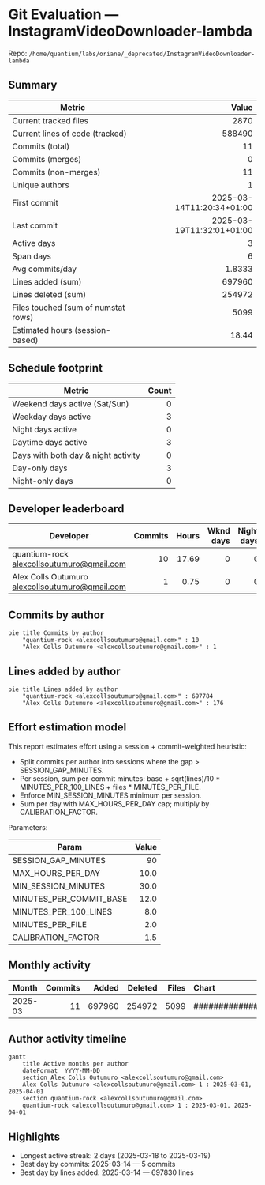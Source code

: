 # Git Evaluation — InstagramVideoDownloader-lambda

Repo: `/home/quantium/labs/oriane/_deprecated/InstagramVideoDownloader-lambda`

## Summary

| Metric | Value |
|---|---:|
| Current tracked files | 2870 |
| Current lines of code (tracked) | 588490 |
| Commits (total) | 11 |
| Commits (merges) | 0 |
| Commits (non-merges) | 11 |
| Unique authors | 1 |
| First commit | 2025-03-14T11:20:34+01:00 |
| Last commit | 2025-03-19T11:32:01+01:00 |
| Active days | 3 |
| Span days | 6 |
| Avg commits/day | 1.8333 |
| Lines added (sum) | 697960 |
| Lines deleted (sum) | 254972 |
| Files touched (sum of numstat rows) | 5099 |
| Estimated hours (session-based) | 18.44 |

## Schedule footprint

| Metric | Count |
|---|---:|
| Weekend days active (Sat/Sun) | 0 |
| Weekday days active | 3 |
| Night days active | 0 |
| Daytime days active | 3 |
| Days with both day & night activity | 0 |
| Day-only days | 3 |
| Night-only days | 0 |

## Developer leaderboard

| Developer | Commits | Hours | Wknd days | Night days | Day days | Both | Added | Deleted | Files | Active days | First | Last | Avg size | Median size | Stars |
|---|---:|---:|---:|---:|---:|---:|---:|---:|---:|---:|---|---|---:|---:|:--:
| quantium-rock <alexcollsoutumuro@gmail.com> | 10 | 17.69 | 0 | 0 | 3 | 0 | 697784 | 254972 | 5097 | 3 | 2025-03-14T11:26:29+01:00 | 2025-03-19T11:32:01+01:00 | 95275.6 | 44.0 | ★★★★★ |
| Alex Colls Outumuro <alexcollsoutumuro@gmail.com> | 1 | 0.75 | 0 | 0 | 1 | 0 | 176 | 0 | 2 | 1 | 2025-03-14T11:20:34+01:00 | 2025-03-14T11:20:34+01:00 | 176.0 | 176.0 | ☆☆☆☆☆ |

## Commits by author

```mermaid
pie title Commits by author
    "quantium-rock <alexcollsoutumuro@gmail.com>" : 10
    "Alex Colls Outumuro <alexcollsoutumuro@gmail.com>" : 1
```

## Lines added by author

```mermaid
pie title Lines added by author
    "quantium-rock <alexcollsoutumuro@gmail.com>" : 697784
    "Alex Colls Outumuro <alexcollsoutumuro@gmail.com>" : 176
```

## Effort estimation model

This report estimates effort using a session + commit-weighted heuristic:
- Split commits per author into sessions where the gap > SESSION_GAP_MINUTES.
- Per session, sum per-commit minutes: base + sqrt(lines)/10 * MINUTES_PER_100_LINES + files * MINUTES_PER_FILE.
- Enforce MIN_SESSION_MINUTES minimum per session.
- Sum per day with MAX_HOURS_PER_DAY cap; multiply by CALIBRATION_FACTOR.

Parameters:

| Param | Value |
|---|---:|
| SESSION_GAP_MINUTES | 90 |
| MAX_HOURS_PER_DAY | 10.0 |
| MIN_SESSION_MINUTES | 30.0 |
| MINUTES_PER_COMMIT_BASE | 12.0 |
| MINUTES_PER_100_LINES | 8.0 |
| MINUTES_PER_FILE | 2.0 |
| CALIBRATION_FACTOR | 1.5 |

## Monthly activity

| Month | Commits | Added | Deleted | Files | Chart |
|---|---:|---:|---:|---:|:---|
| 2025-03 | 11 | 697960 | 254972 | 5099 | ######################################## |

## Author activity timeline

```mermaid
gantt
    title Active months per author
    dateFormat  YYYY-MM-DD
    section Alex Colls Outumuro <alexcollsoutumuro@gmail.com>
    Alex Colls Outumuro <alexcollsoutumuro@gmail.com> 1 : 2025-03-01, 2025-04-01
    section quantium-rock <alexcollsoutumuro@gmail.com>
    quantium-rock <alexcollsoutumuro@gmail.com> 1 : 2025-03-01, 2025-04-01
```

## Highlights

- Longest active streak: 2 days (2025-03-18 to 2025-03-19)
- Best day by commits: 2025-03-14 — 5 commits
- Best day by lines added: 2025-03-14 — 697830 lines

